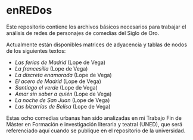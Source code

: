 # enREDos
Este repositorio contiene los archivos básicos necesarios para trabajar el análisis de redes de personajes de comedias del Siglo de Oro.

Actualmente están disponibles matrices de adyacencia y tablas de nodos de los siguientes textos:
- _Las ferias de Madrid_ (Lope de Vega)
- _La francesilla_ (Lope de Vega)
- _La discreta enamorada_ (Lope de Vega)
- _El acero de Madrid_ (Lope de Vega)
- _Santiago el verde_ (Lope de Vega)
- _Amar sin saber a quién_ (Lope de Vega)
- _La noche de San Juan_ (Lope de Vega)
- _Las bizarrías de Belisa_ (Lope de Vega)

Estas ocho comedias urbanas han sido analizadas en mi Trabajo Fin de Máster en Formación e investigación literaria y teatral (UNED), que será referenciado aquí cuando se publique en el repositorio de la universidad.
